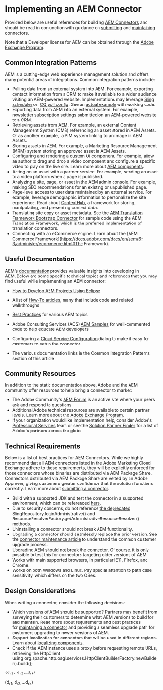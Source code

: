 Implementing an AEM Connector
=============================

Provided below are useful references for building [AEM Connectors](www.adobe.io/apis/experiencecloud/aem/aemconnectors.html) and should be read in conjunction with guidance on [submitting](submit.md) and [maintaining](maintain.md) connectors.

Note that a Developer license for AEM can be obtained through the [Adobe Exchange Program](https://marketing.adobe.com/resources/content/resources/exchange-partner-program.html).

Common Integration Patterns
---------------------------

AEM is a cutting-edge web experience management solution and offers many potential areas of integrations. Common integration patterns include:

*   Pulling data from an external system into AEM. For example, exporting contact information from a CRM to make it available to a wider audience visiting an AEM-powered website. Implementations may leverage [Sling scheduler](https://helpx.adobe.com/experience-manager/using/aem-first-components1.html) or  [CQ poll config](http://blogs.adobe.com/experiencedelivers/experience-management/example-of-cq-poll-config/). See an [actual example](https://github.com/knennigtri/Import-Evernote-into-AEM) with working code.
*   Exporting data from AEM into an external system. For example, newsletter subscription settings submitted on an AEM-powered website to a CRM.
*   Retrieving assets from AEM. For example, an external Content Management System (CMS) referencing an asset stored in AEM Assets. Or as another example,  a PIM system linking to an image in AEM Assets.
*   Storing assets in AEM. For example, a Marketing Resource Management (MRM) system storing an approved asset in AEM Assets.
*   Configuring and rendering a custom UI component. For example, allow an author to drag and drop a video component and configure a specific video to play on the live site. Learn more about [AEM components](https://docs.adobe.com/docs/en/aem/6-3/develop/components/components-basics.html).
*   Acting on an asset with a partner service. For example, sending an asset to a video platform when a page is published.
*   Analyzing a site, page, or asset in the AEM admin console. For example, making SEO recommendations for an existing or unpublished page.
*   Page-level access to user data maintained by an external service. For example, leverage demographic information to personalize the site experience. Read about [ContextHub](https://docs.adobe.com/docs/en/aem/6-3/develop/personalization/contexthub.html), a framework for storing, manipulating, and presenting context data. 
*   Translating site copy or asset metadata. See the [AEM Translation Framework Bootstrap Connector](https://github.com/Adobe-Marketing-Cloud/aem-translation-framework-bootstrap-connector) for sample code using the AEM Translation Framework, which is the preferred implementation of translation connectors.
*   Connecting with an eCommerce engine. Learn about the [AEM Commerce Framework](https://docs.adobe.com/docs/en/aem/6-3/administer/ecommerce.html#The Framework).

Useful Documentation
--------------------

AEM's [documentation](https://docs.adobe.com/content/docs/en/aem/6-3.html) provides valuable insights into developing in AEM. Below are some specific technical topics and references that you may find useful while implementing an AEM connector:

*   [How to Develop AEM Projects Using Eclipse](https://docs.adobe.com/docs/en/aem/6-3/develop/dev-tools/howto-projects-eclipse.html)
*   A list of [How-To articles](https://helpx.adobe.com/experience-manager/topics/how-to.html), many that include code and related walkthroughs
*   [Best Practices](https://docs.adobe.com/docs/en/aem/6-3/develop/best-practices.html) for various AEM topics
*   Adobe Consulting Services (ACS) [AEM Samples](http://adobe-consulting-services.github.io/acs-aem-samples/) for well-commented code to help educate AEM developers
*   Configuring a [Cloud Service Configuration](https://docs.adobe.com/docs/en/aem/6-3/develop/extending/cloud-service-configurations.html) dialog to make it easy for customers to setup the connector

*   The various documentation links in the Common Integration Patterns section of this article

Community Resources 
--------------------

In addition to the static documentation above, Adobe and the AEM community offer resources to help bring a connector to market:

*   The Adobe Community's [AEM Forum](http://help-forums.adobe.com/content/adobeforums/en/experience-manager-forum/adobe-experience-manager.html) is an active site where your peers ask and respond to questions
*   Additional Adobe technical resources are available to certain partner levels. Learn more about the [Adobe Exchange Program](https://marketing.adobe.com/resources/content/resources/exchange-partner-program.html).
*   If your organization would like implementation help, consider Adobe's [Professional Services](http://www.adobe.com/marketing-cloud/service-support/professional-consulting-training.html) team or see the [Solution Partner Finder](https://solutionpartners.adobe.com/home/partnerFinder.html) for a list of Adobe's partners across the globe

Technical Requirements
----------------------

Below is a list of best practices for AEM Connectors. While we highly recommend that all AEM connectors listed in the Adobe Marketing Cloud Exchange adhere to these requirements, they will be explicitly enforced for those connectors whose binaries are distributed via AEM Package Share. Connectors distributed via AEM Package Share are vetted by an Adobe Approver, giving customers greater confidence that the solution functions correctly. Learn more about [submitting a connector](submit.md).

*   Build with a supported JDK and test the connector in a supported environment, which can be referenced [here](https://docs.adobe.com/docs/en/aem/6-3/deploy/technical-requirements.html).
*   Due to security concerns, do not reference [the deprecated](http://sling.apache.org/documentation/the-sling-engine/service-authentication.html#deprecation-of-administrative-authentication) SlingRepository.loginAdministrative() and ResourceResolverFactory.getAdministrativeResourceResolver() methods.
*   Uninstalling a connector should not break AEM functionality.
*   Upgrading a connector should seamlessly replace the prior version. See the [connector maintenance article](maintain.md) to understand the common customer upgrade process. 
*   Upgrading AEM should not break the connector. Of course, it is only possible to test this for connectors targeting older versions of AEM.   
*   Works with main supported browsers, in particular IE11, Firefox, and Chrome.
*   Works on both Windows and Linux. Pay special attention to path case sensitivity, which differs on the two OSes.

Design Considerations
---------------------

When writing a connector, consider the following decisions:

*   Which versions of AEM should be supported? Partners may benefit from surveying their customers to determine what AEM versions to build for and maintain. Read more about requirements and best practices for [maintaining a connector](maintain.md) and providing a seamless upgrade path for customers upgrading to newer versions of AEM.
*   Support localization for connectors that will be used in different regions. Learn about [localizing components](https://docs.adobe.com/docs/en/aem/6-3/develop/components/i18n.html).
*   Check if the AEM instance uses a proxy before requesting remote URLs, retrieving the HttpClient using org.apache.http.osgi.services.HttpClientBuilderFactory.newBuilder().build();


<code>(d<sub>r1</sub>, d<sub>r2</sub>,…d<sub>rk</sub>)</code>

(d<sub>r1</sub>, d<sub>r2</sub>,…d<sub>rk</sub>)

